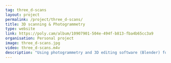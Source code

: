 ```yaml
---
tag: three_d-scans
layout: project
permalink: /project/three_d-scans/
title: 3D scanning & Photogrammetry
type: website
link: https://poly.cam/album/10907901-504e-494f-b813-fba4b65cc3a9
organisation: Personal project
image: three_d-scans.jpg
video: three_d-scans.m4v
description: "Using photogrammetry and 3D editing software (Blender) for scanning and modeling real-world objects."
---
```

